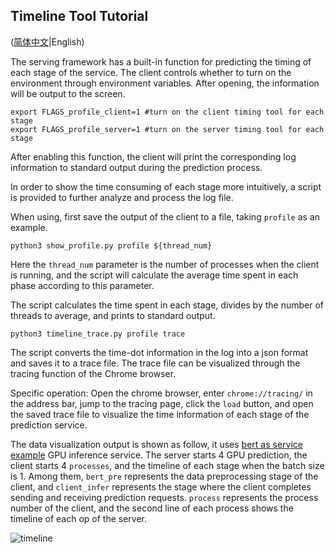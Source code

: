 ## Timeline Tool Tutorial

([简体中文](./README_CN.md)|English)

The serving framework has a built-in function for predicting the timing of each stage of the service. The client controls whether to turn on the environment through environment variables. After opening, the information will be output to the screen.
```
export FLAGS_profile_client=1 #turn on the client timing tool for each stage
export FLAGS_profile_server=1 #turn on the server timing tool for each stage
```
After enabling this function, the client will print the corresponding log information to standard output during the prediction process.

In order to show the time consuming of each stage more intuitively, a script is provided to further analyze and process the log file.

When using, first save the output of the client to a file, taking `profile` as an example.
```
python3 show_profile.py profile ${thread_num}
```
Here the `thread_num` parameter is the number of processes when the client is running, and the script will calculate the average time spent in each phase according to this parameter.

The script calculates the time spent in each stage, divides by the number of threads to average, and prints to standard output.

```
python3 timeline_trace.py profile trace
```
The script converts the time-dot information in the log into a json format and saves it to a trace file. The trace file can be visualized through the tracing function of the Chrome browser.

Specific operation: Open the chrome browser, enter `chrome://tracing/` in the address bar, jump to the tracing page, click the `load` button, and open the saved trace file to visualize the time information of each stage of the prediction service.

The data visualization output is shown as follow, it uses [bert as service example](https://github.com/PaddlePaddle/Serving/tree/develop/python/examples/bert) GPU inference service. The server starts 4 GPU prediction, the client starts 4 `processes`, and the timeline of each stage when the batch size is 1. Among them, `bert_pre` represents the data preprocessing stage of the client, and `client_infer` represents the stage where the client completes sending and receiving prediction requests. `process` represents the process number of the client, and the second line of each process shows the timeline of each op of the server.

![timeline](../../../doc/timeline-example.png)
